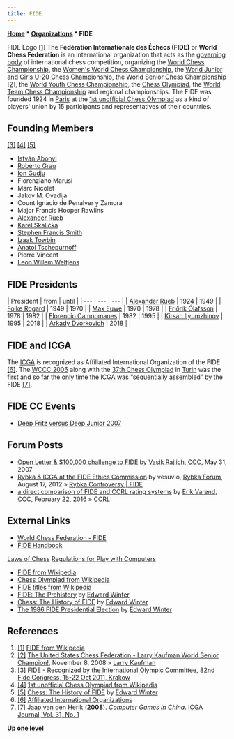 ```yaml
---
title: FIDE
---
```

**[Home](Home "Home") * [Organizations](Organizations "Organizations") * FIDE**

[](https://en.wikipedia.org/wiki/FIDE) FIDE Logo <a id="cite-note-1" href="#cite-ref-1">[1]</a>
The **Fédération Internationale des Échecs (FIDE)** or **World Chess Federation** is an international organization that acts as the [governing body](https://en.wikipedia.org/wiki/Sport_governing_body) of international chess competition, organizing the [World Chess Championship](https://en.wikipedia.org/wiki/World_Chess_Championship), the [Women's World Chess Championship](https://en.wikipedia.org/wiki/Women%27s_World_Chess_Championship), the [World Junior and Girls U-20 Chess Championship](https://en.wikipedia.org/wiki/World_Junior_Chess_Championship), the [World Senior Chess Championship](https://en.wikipedia.org/wiki/World_Senior_Chess_Championship) <a id="cite-note-2" href="#cite-ref-2">[2]</a>,
the [World Youth Chess Championship](https://en.wikipedia.org/wiki/World_Youth_Chess_Championship), the [Chess Olympiad](https://en.wikipedia.org/wiki/Chess_Olympiad), the [World Team Chess Championship](https://en.wikipedia.org/wiki/World_Team_Chess_Championship) and regional championships.
The FIDE was founded 1924 in [Paris](https://en.wikipedia.org/wiki/Paris) at the [1st unofficial Chess Olympiad](https://en.wikipedia.org/wiki/1st_unofficial_Chess_Olympiad) as a kind of players' union by 15 participants and representatives of their countries.

## Founding Members

<a id="cite-note-3" href="#cite-ref-3">[3]</a> <a id="cite-note-4" href="#cite-ref-4">[4]</a> <a id="cite-note-5" href="#cite-ref-5">[5]</a>

- [István Abonyi](https://en.wikipedia.org/wiki/Istv%C3%A1n_Abonyi)
- [Roberto Grau](https://en.wikipedia.org/wiki/Roberto_Grau)
- [Ion Gudju](https://en.wikipedia.org/wiki/Ion_Gudju)
- Florenziano Marusi
- Marc Nicolet
- Jakov M. Ovadija
- Count Ignacio de Penalver y Zamora
- Major Francis Hooper Rawlins
- [Alexander Rueb](https://en.wikipedia.org/wiki/Alexander_Rueb)
- [Karel Skalička](https://en.wikipedia.org/wiki/Karel_Skali%C4%8Dka)
- [Stephen Francis Smith](https://en.wikipedia.org/wiki/Stephen_Francis_Smith)
- [Izaak Towbin](https://en.wikipedia.org/wiki/Izaak_Towbin)
- [Anatol Tschepurnoff](https://en.wikipedia.org/wiki/Anatol_Tschepurnoff)
- Pierre Vincent
- [Leon Willem Weltjens](http://www.newinchess.com/Weltjens__Leon_Willem-ip-88221.html)

## FIDE Presidents

|  President
|  from
|  until
|
| --- | --- | --- |
| [Alexander Rueb](https://en.wikipedia.org/wiki/Alexander_Rueb) |  1924
|  1949
|
| [Folke Rogard](https://en.wikipedia.org/wiki/Folke_Rogard) |  1949
|  1970
|
| [Max Euwe](Max_Euwe "Max Euwe") |  1970
|  1978
|
| [Friðrik Ólafsson](https://en.wikipedia.org/wiki/Fri%C3%B0rik_%C3%93lafsson) |  1978
|  1982
|
| [Florencio Campomanes](https://en.wikipedia.org/wiki/Florencio_Campomanes) |  1982
|  1995
|
| [Kirsan Ilyumzhinov](https://en.wikipedia.org/wiki/Kirsan_Ilyumzhinov) |  1995
|  2018
|
| [Arkady Dvorkovich](https://en.wikipedia.org/wiki/Arkady_Dvorkovich) |  2018
|  |

## FIDE and ICGA

The [ICGA](ICGA "ICGA") is recognized as Affiliated International Organization of the FIDE <a id="cite-note-6" href="#cite-ref-6">[6]</a>.
The [WCCC 2006](WCCC_2006 "WCCC 2006") along with the [37th Chess Olympiad](https://en.wikipedia.org/wiki/37th_Chess_Olympiad) in [Turin](https://en.wikipedia.org/wiki/Turin) was the first and so far the only time the ICGA was “sequentially assembled” by the FIDE <a id="cite-note-7" href="#cite-ref-7">[7]</a>.

## FIDE CC Events

- [Deep Fritz versus Deep Junior 2007](Deep_Fritz_versus_Deep_Junior_2007 "Deep Fritz versus Deep Junior 2007")

## Forum Posts

- [Open Letter & $100,000 challenge to FIDE](http://www.talkchess.com/forum/viewtopic.php?t=14159) by [Vasik Rajlich](Vasik_Rajlich "Vasik Rajlich"), [CCC](CCC "CCC"), May 31, 2007
- [Rybka & ICGA at the FIDE Ethics Commission](http://rybkaforum.net/cgi-bin/rybkaforum/topic_show.pl?tid=25525) by vesuvio, [Rybka Forum](Computer_Chess_Forums "Computer Chess Forums"), August 17, 2012 » [Rybka Controversy | FIDE](Rybka_Controversy#FIDE "Rybka Controversy")
- [a direct comparison of FIDE and CCRL rating systems](http://www.talkchess.com/forum/viewtopic.php?t=59332) by [Erik Varend](index.php?title=Erik_Varend&action=edit&redlink=1 "Erik Varend (page does not exist)"), [CCC](CCC "CCC"), February 22, 2016 » [CCRL](CCRL "CCRL")

## External Links

- [World Chess Federation - FIDE](https://www.fide.com/)
- [FIDE Handbook](https://handbook.fide.com/l)

[Laws of Chess](https://handbook.fide.com/chapter/E012018)
[Regulations for Play with Computers](https://handbook.fide.com/chapter/E03)

- [FIDE from Wikipedia](https://en.wikipedia.org/wiki/FIDE)
- [Chess Olympiad from Wikipedia](https://en.wikipedia.org/wiki/Chess_Olympiad)
- [FIDE titles from Wikipedia](https://en.wikipedia.org/wiki/FIDE_titles)
- [FIDE: The Prehistory](https://www.chesshistory.com/winter/extra/fideprehistory.html) by [Edward Winter](https://en.wikipedia.org/wiki/Edward_Winter_%28chess_historian%29)
- [Chess: The History of FIDE](https://www.chesshistory.com/winter/extra/fidehistory.html) by [Edward Winter](https://en.wikipedia.org/wiki/Edward_Winter_%28chess_historian%29)
- [The 1986 FIDE Presidential Election](https://www.chesshistory.com/winter/extra/fidefacts.html) by [Edward Winter](https://en.wikipedia.org/wiki/Edward_Winter_%28chess_historian%29)

## References

1. <a id="cite-ref-1" href="#cite-note-1">[1]</a> [FIDE from Wikipedia](https://en.wikipedia.org/wiki/FIDE)
1. <a id="cite-ref-2" href="#cite-note-2">[2]</a> [The United States Chess Federation - Larry Kaufman World Senior Champion!](http://main.uschess.org/content/view/8880/497/), November 8, 2008 » [Larry Kaufman](Larry_Kaufman "Larry Kaufman")
1. <a id="cite-ref-3" href="#cite-note-3">[3]</a> [FIDE - Recognized by the International Olympic Committee](http://www.fidecongress2011.pl/en/fide), [82nd Fide Congress, 15-22 Oct 2011, Krakow](http://www.fidecongress2011.pl/en)
1. <a id="cite-ref-4" href="#cite-note-4">[4]</a> [1st unofficial Chess Olympiad from Wikipedia](https://en.wikipedia.org/wiki/1st_unofficial_Chess_Olympiad)
1. <a id="cite-ref-5" href="#cite-note-5">[5]</a> [Chess: The History of FIDE](http://www.chesshistory.com/winter/extra/fidehistory.html) by [Edward Winter](https://en.wikipedia.org/wiki/Edward_Winter_%28chess_historian%29)
1. <a id="cite-ref-6" href="#cite-note-6">[6]</a> [Affiliated International Organizations](https://www.fide.com/directory/affiliated-organizations)
1. <a id="cite-ref-7" href="#cite-note-7">[7]</a> [Jaap van den Herik](Jaap_van_den_Herik "Jaap van den Herik") (**2008**). *Computer Games in China*. [ICGA Journal, Vol. 31, No. 1](ICGA_Journal#31_1 "ICGA Journal")

**[Up one level](Organizations "Organizations")**


